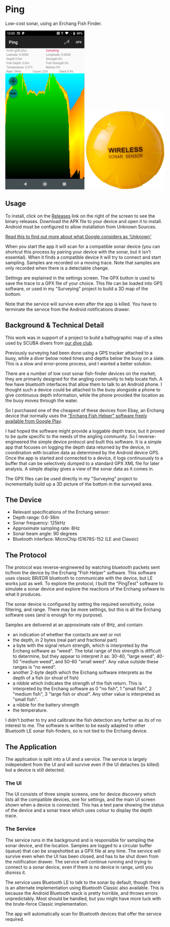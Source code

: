 # Ping

Low-cost sonar, using an Erchang Fish Finder.

<img src="Screenshot_20201229-120351.png" alt="screenshot" width="250"/> <img src="Device.png" alt="device" width="250"/>

## Usage
To install, click on the [Releases](https://github.com/cdot/Ping/releases) link on the 
right of the screen to see the binary releases. Download the APK file to your device and open it to install. Android
must be configured to allow installation from Unknown Sources.

[Read this to find out more about what Google considers as 'Unknown'](https://www.androidcentral.com/unknown-sources)

When you start the app it will scan for a compatible sonar device (you can shortcut this process
by pairing your device with the sonar, but it isn't essential). When it finds a compatible device
it will try to connect and start sampling. Samples are recorded on a moving trace. Note that samples
 are only recorded when there is a detectable change.

Settings are explained in the settings screen. The GPX button is used to save the trace to a GPX
file of your choice. This file can be loaded into GPS software, or used in my "Surveying" project
to build a 3D map of the bottom.

Note that the service will survive even after the app is killed. You have to terminate the service from the
Android notifications drawer.

## Background & Technical Detail

This work was in support of a project to build a bathygraphic map of a
sites used by SCUBA divers from [our dive club](http://harfordscuba.co.uk).
 
Previously surveying had been done using a GPS tracker attached to a buoy, while a diver
below noted times and depths below the buoy on a slate. This is a slow and
error-prone process, and I wanted a better solution.

There are a number of low cost sonar fish-finder devices on the market; they are primarily designed for the
angling community to help locate fish. A few have bluetooth
interfaces that allow them to talk to an Android phone. I thought such
a device could be attached to the buoy alongside a phone to give
continuous depth information, while the phone provided the location as
the buoy moves through the water.

So I purchased one of the cheapest of these devices from Ebay, an
Erchang device that normally uses the ["Erchang Fish Helper" software
freely available from Google Play](https://play.google.com/store/apps/details?id=com.fish.fishhint).

I had hoped the software might provide a loggable depth trace, but it
proved to be quite specific to the needs of the angling community. So
I reverse-engineered the simple device protocol and built this software. It
is a simple app that focuses on logging the depth data returned by the
device, in coordination with location data as determined by the
Android device GPS. Once the app is started and connected to a device, it logs continuously
to a buffer that can be selectively dumped to a standard GPX XML file for later analysis. A simple
display gives a view of the sonar data as it comes in.

The GPX files can be used directly in my "Surveying" project to incrementally build up a 3D picture of the
bottom in the surveyed area.

## The Device

+ Relevant specifications of the Erchang sensor:
+ Depth range: 0.6-36m
+ Sonar frequency: 125kHz
+ Approximate sampling rate: 8Hz
+ Sonar beam angle: 90 degrees
+ Bluetooth interface: MicroChip IS1678S-152 (LE and Classic)

## The Protocol

The protocol was reverse-engineered by watching bluetooth packets sent
to/from the device by the Erchang "Fish Helper" software. This
software uses classic BR/EDR bluetooth to communicate with the device,
but LE works just as well. To explore the protocol, I built the
"PingTest" software to simulate a sonar device and explore the
reactions of the Erchang sofware to what it produces.

The sonar device is configured by setting the required sensitivity,
noise filtering, and range. There may be more settings, but this is
all the Erchang software uses (and is enough for my purpose).

Samples are delivered at an approximate rate of 8Hz, and contain:
+ an indication of whether the contacts are wet or not
+ the depth, in 2 bytes (real part and fractional part)
+ a byte with the signal return strength, which is interpreted by the Erchang software as "weed". The total range of this strength is difficult to determine, but they appear to interpret it as: 30-40, "large weed", 40-50 "medium weed", and 50-60 "small weed". Any value outside these ranges is "no weed".
+ another 2-byte depth which the Erchang software interprets as the depth of a fish (or shoal of fish)
+ a nibble which indicates the strength of the fish return. This is interpreted by the Erchang software as 0 "no fish", 1 "small fish", 2 "medium fish", 3 "large fish or shoal". Any other value is interpreted as "small fish".
+ a nibble for the battery strength
+ the temperature.

I didn't bother to try and calibrate the fish detection any further as its of no interest to me.
The software is written to be easily adapted to other Bluetooth LE sonar fish-finders, so is not
tied to the Erchang device.

## The Application

The application is split into a UI and a service. The service is largely independent from the UI
and will survive even if the UI detaches (is killed) but a device is still detected.

### The UI

The UI consists of three simple screens, one for device discovery which lists
all the compatible devices, one for settings, and the main UI screen shown when
a device is connected. This has a text pane showing the status of the device and
a sonar trace which uses colour to display the depth trace.

### The Service

The service runs in the background and is responsible for sampling the sonar device,
and the location. Samples are logged to a circular buffer (queue) that can be
snapshotted as a GPX file at any time. The service will survive even when
the UI has been closed, and has to be shut down from the notification drawer. The
service will continue running and trying to connect to a sonar device, even if there
is no device in range, until you dismiss it.

The service uses Bluetooth LE to talk to the sonar by default, though there is an alternate implementation
using Bluetooth Classic also available. This is because the Android Bluetooth stack is pretty horrible, and
throws errors unpredictably. Most should be handled, but you might have more luck with the brute-force
Classic implementation.

The app will automatically scan for Bluetooth devices that offer the
service required.
